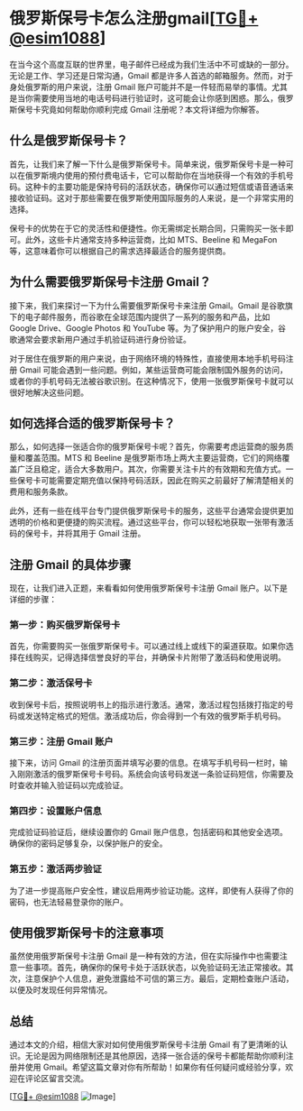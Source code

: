 # 俄罗斯保号卡怎么注册gmail[[TG💪+ @esim1088](https://t.me/s/esim1088)]

在当今这个高度互联的世界里，电子邮件已经成为我们生活中不可或缺的一部分。无论是工作、学习还是日常沟通，Gmail 都是许多人首选的邮箱服务。然而，对于身处俄罗斯的用户来说，注册 Gmail 账户可能并不是一件轻而易举的事情。尤其是当你需要使用当地的电话号码进行验证时，这可能会让你感到困惑。那么，俄罗斯保号卡究竟如何帮助你顺利完成 Gmail 注册呢？本文将详细为你解答。

## 什么是俄罗斯保号卡？

首先，让我们来了解一下什么是俄罗斯保号卡。简单来说，俄罗斯保号卡是一种可以在俄罗斯境内使用的预付费电话卡，它可以帮助你在当地获得一个有效的手机号码。这种卡的主要功能是保持号码的活跃状态，确保你可以通过短信或语音通话来接收验证码。这对于那些需要在俄罗斯使用国际服务的人来说，是一个非常实用的选择。

保号卡的优势在于它的灵活性和便捷性。你无需绑定长期合同，只需购买一张卡即可。此外，这些卡片通常支持多种运营商，比如 MTS、Beeline 和 MegaFon 等，这意味着你可以根据自己的需求选择最适合的服务提供商。

## 为什么需要俄罗斯保号卡注册 Gmail？

接下来，我们来探讨一下为什么需要俄罗斯保号卡来注册 Gmail。Gmail 是谷歌旗下的电子邮件服务，而谷歌在全球范围内提供了一系列的服务和产品，比如 Google Drive、Google Photos 和 YouTube 等。为了保护用户的账户安全，谷歌通常会要求新用户通过手机验证码进行身份验证。

对于居住在俄罗斯的用户来说，由于网络环境的特殊性，直接使用本地手机号码注册 Gmail 可能会遇到一些问题。例如，某些运营商可能会限制国外服务的访问，或者你的手机号码无法被谷歌识别。在这种情况下，使用一张俄罗斯保号卡就可以很好地解决这些问题。

## 如何选择合适的俄罗斯保号卡？

那么，如何选择一张适合你的俄罗斯保号卡呢？首先，你需要考虑运营商的服务质量和覆盖范围。MTS 和 Beeline 是俄罗斯市场上两大主要运营商，它们的网络覆盖广泛且稳定，适合大多数用户。其次，你需要关注卡片的有效期和充值方式。一些保号卡可能需要定期充值以保持号码活跃，因此在购买之前最好了解清楚相关的费用和服务条款。

此外，还有一些在线平台专门提供俄罗斯保号卡的服务，这些平台通常会提供更加透明的价格和更便捷的购买流程。通过这些平台，你可以轻松地获取一张带有激活码的保号卡，并将其用于 Gmail 注册。

## 注册 Gmail 的具体步骤

现在，让我们进入正题，来看看如何使用俄罗斯保号卡注册 Gmail 账户。以下是详细的步骤：

### 第一步：购买俄罗斯保号卡

首先，你需要购买一张俄罗斯保号卡。可以通过线上或线下的渠道获取。如果你选择在线购买，记得选择信誉良好的平台，并确保卡片附带了激活码和使用说明。

### 第二步：激活保号卡

收到保号卡后，按照说明书上的指示进行激活。通常，激活过程包括拨打指定的号码或发送特定格式的短信。激活成功后，你会得到一个有效的俄罗斯手机号码。

### 第三步：注册 Gmail 账户

接下来，访问 Gmail 的注册页面并填写必要的信息。在填写手机号码一栏时，输入刚刚激活的俄罗斯保号卡号码。系统会向该号码发送一条验证码短信，你需要及时查收并输入验证码以完成验证。

### 第四步：设置账户信息

完成验证码验证后，继续设置你的 Gmail 账户信息，包括密码和其他安全选项。确保你的密码足够复杂，以保护账户的安全。

### 第五步：激活两步验证

为了进一步提高账户安全性，建议启用两步验证功能。这样，即使有人获得了你的密码，也无法轻易登录你的账户。

## 使用俄罗斯保号卡的注意事项

虽然使用俄罗斯保号卡注册 Gmail 是一种有效的方法，但在实际操作中也需要注意一些事项。首先，确保你的保号卡处于活跃状态，以免验证码无法正常接收。其次，注意保护个人信息，避免泄露给不可信的第三方。最后，定期检查账户活动，以便及时发现任何异常情况。

## 总结

通过本文的介绍，相信大家对如何使用俄罗斯保号卡注册 Gmail 有了更清晰的认识。无论是因为网络限制还是其他原因，选择一张合适的保号卡都能帮助你顺利注册并使用 Gmail。希望这篇文章对你有所帮助！如果你有任何疑问或经验分享，欢迎在评论区留言交流。

[[TG💪+ @esim1088](https://t.me/s/esim1088) ![Image](https://i.postimg.cc/4NQfJmqS/Snipaste-2025-05-13-00-14-12.png)]